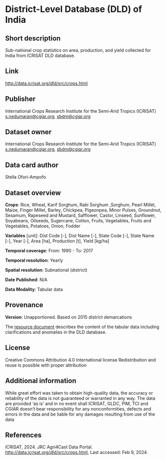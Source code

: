 # District-Level Database (DLD) of India

## Short description
Sub-national crop statistics on area, production, and yield collected for India from ICRISAT DLD database.

## Link
http://data.icrisat.org/dld/src/crops.html 

## Publisher
International Crops Research Institute for the Semi-Arid Tropics (ICRISAT)
s.nedumaran@cgiar.org, sbdm@cgiar.org

## Dataset owner 
International Crops Research Institute for the Semi-Arid Tropics (ICRISAT)
s.nedumaran@cgiar.org, sbdm@cgiar.org

## Data card author
Stella Ofori-Ampofo

## Dataset overview
**Crops**: Rice, Wheat, Karif Sorghum, Rabi Sorghum ,Sorghum, Pearl Millet, Maize, Finger Millet, Barley, Chickpea, Pigeonpea, Minor Pulses, Groundnut, Sesamum, Rapeseed and Mustard, Safflower, Castor, Linseed, Sunflower, Soyabeans, Oilseeds, Sugercane, Cotton, Fruits, Vegetables, Fruits and Vegetables, Potatoes, Onion, Fodder 

**Variables** [unit]: Dist Code [-], Dist Name [-], State Code [-], State Name [-], Year [-], Area [ha], Production [t], Yield [kg/ha]

**Temporal coverage**: From: 1990 - To: 2017

**Temporal resolution**: Yearly

**Spatial resolution**: Subnational (district)

**Date Published**: N/A

**Data Modality**: Tabular data

## Provenance
**Version**: Unapportioned. Based on 2015 district demarcations

The [resource document](http://data.icrisat.org/dldAPI/documentDownload/?fileName=unapportioned) describes the content of the tabular data including clarifications and anomalies in the DLD database.

## License
Creative Commons Attribution 4.0 International license
Redistribution and reuse is possible with proper attribution

## Additional information
While great effort was taken to obtain high-quality data, the accuracy or reliability of the data is not guaranteed or warranted in any way. The data are provided ‘as is’ and in no event shall ICRISAT, GLDC, PIM, TCI and CGIAR doesn’t bear responsibility for any nonconformities, defects and errors in the data and be liable for any damages resulting from use of the data

## References
ICRISAT, 2024. JRC Agri4Cast Data Portal. http://data.icrisat.org/dld/src/crops.html, Last accessed: Feb 9, 2024.
